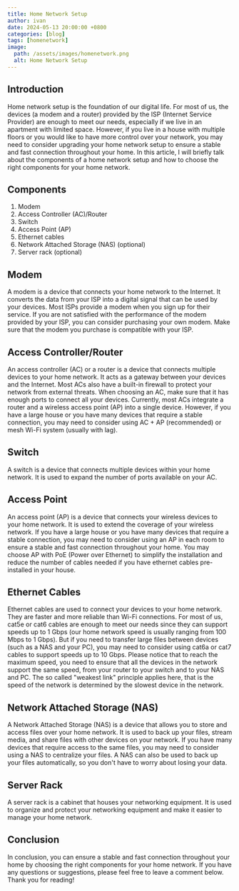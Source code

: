 ```yaml
---
title: Home Network Setup
author: ivan
date: 2024-05-13 20:00:00 +0800
categories: [blog]
tags: [homenetwork]
image:
  path: /assets/images/homenetwork.png
  alt: Home Network Setup
---
```

  
## Introduction

Home network setup is the foundation of our digital life. For most of us, the devices (a modem and a router) provided by the ISP (Internet Service Provider) are enough to meet our needs, especially if we live in an apartment with limited space. However, if you live in a house with multiple floors or you would like to have more control over your network, you may need to consider upgrading your home network setup to ensure a stable and fast connection throughout your home. In this article, I will briefly talk about the components of a home network setup and how to choose the right components for your home network.

## Components

1. Modem
2. Access Controller (AC)/Router
3. Switch
4. Access Point (AP)
5. Ethernet cables
6. Network Attached Storage (NAS) (optional)
7. Server rack (optional)

## Modem

A modem is a device that connects your home network to the Internet. It converts the data from your ISP into a digital signal that can be used by your devices. Most ISPs provide a modem when you sign up for their service. If you are not satisfied with the performance of the modem provided by your ISP, you can consider purchasing your own modem. Make sure that the modem you purchase is compatible with your ISP.

## Access Controller/Router

An access controller (AC) or a router is a device that connects multiple devices to your home network. It acts as a gateway between your devices and the Internet. Most ACs also have a built-in firewall to protect your network from external threats. When choosing an AC, make sure that it has enough ports to connect all your devices. Currently, most ACs integrate a router and a wireless access point (AP) into a single device. However, if you have a large house or you have many devices that require a stable connection, you may need to consider using AC + AP (recommended) or mesh Wi-Fi system (usually with lag).

## Switch

A switch is a device that connects multiple devices within your home network. It is used to expand the number of ports available on your AC. 

## Access Point

An access point (AP) is a device that connects your wireless devices to your home network. It is used to extend the coverage of your wireless network. If you have a large house or you have many devices that require a stable connection, you may need to consider using an AP in each room to ensure a stable and fast connection throughout your home. You may choose AP with PoE (Power over Ethernet) to simplify the installation and reduce the number of cables needed if you have ethernet cables pre-installed in your house.

## Ethernet Cables

Ethernet cables are used to connect your devices to your home network. They are faster and more reliable than Wi-Fi connections. For most of us, cat5e or cat6 cables are enough to meet our needs since they can support speeds up to 1 Gbps (our home network speed is usually ranging from 100 Mbps to 1 Gbps). But if you need to transfer large files between devices (such as a NAS and your PC), you may need to consider using cat6a or cat7 cables to support speeds up to 10 Gbps. Please notice that to reach the maximum speed, you need to ensure that all the devices in the network support the same speed, from your router to your switch and to your NAS and PC. The so called "weakest link" principle applies here, that is the speed of the network is determined by the slowest device in the network.

## Network Attached Storage (NAS)

A Network Attached Storage (NAS) is a device that allows you to store and access files over your home network. It is used to back up your files, stream media, and share files with other devices on your network. If you have many devices that require access to the same files, you may need to consider using a NAS to centralize your files. A NAS can also be used to back up your files automatically, so you don't have to worry about losing your data.

## Server Rack

A server rack is a cabinet that houses your networking equipment. It is used to organize and protect your networking equipment and make it easier to manage your home network. 

## Conclusion

In conclusion, you can ensure a stable and fast connection throughout your home by choosing the right components for your home network. If you have any questions or suggestions, please feel free to leave a comment below. Thank you for reading!

